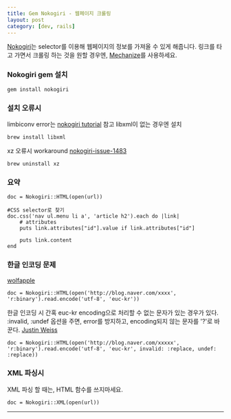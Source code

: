 ```yaml
---
title: Gem Nokogiri - 웹페이지 크롤링
layout: post
category: [dev, rails]
--- 
```


[Nokogiri][3]는 selector를 이용해 웹페이지의 정보를 가져올 수 있게 해줍니다.
링크를 타고 가면서 크롤링 하는 것을 원할 경우엔, [Mechanize][2]를 사용하세요.


### Nokogiri gem 설치

    gem install nokogiri

### 설치 오류시

limbiconv error는 [nokogiri tutorial][4] 참고
libxml이 없는 경우엔 설치

    brew install libxml

xz 오류시 workaround [nokogiri-issue-1483][5]

    brew uninstall xz


### 요약

    doc = Nokogiri::HTML(open(url))

    #CSS selector로 찾기
    doc.css('nav ul.menu li a', 'article h2').each do |link|
        # attributes
        puts link.attributes["id"].value if link.attributes["id"]
        
        puts link.content
    end



### 한글 인코딩 문제 

[wolfapple][1]

    doc = Nokogiri::HTML(open('http://blog.naver.com/xxxx', 'r:binary').read.encode('utf-8', 'euc-kr'))


한글 인코딩 시 간혹 euc-kr encoding으로 처리할 수 없는 문자가 있는 경우가 있다. :invalid, :undef 옵션을 주면, error를 방지하고, encoding되지 않는 문자를 '?'로 바꾼다. [Justin Weiss][6]


    doc = Nokogiri::HTML(open('http://blog.naver.com/xxxxx', 'r:binary').read.encode('utf-8', 'euc-kr', invalid: :replace, undef: :replace))




### XML 파싱시

XML 파싱 할 때는, HTML 함수를 쓰지마세요.

    doc = Nokogiri::XML(open(url))


---

[1]: http://wolfapple.tumblr.com/post/30861736496/open-uri-%EC%82%AC%EC%9A%A9%EC%8B%9C-%ED%95%9C%EA%B8%80%EC%9D%B4-%EA%B9%A8%EC%A7%88%EB%95%8C
[2]: https://github.com/sparklemotion/mechanize
[3]: https://github.com/sparklemotion/nokogiri
[4]: http://www.nokogiri.org/tutorials/installing_nokogiri.html#mac_os_x
[5]: https://github.com/sparklemotion/nokogiri/issues/1483
[6]: http://www.justinweiss.com/articles/3-steps-to-fix-encoding-problems-in-ruby/
